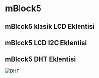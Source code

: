 # mBlock5
## mBlock5 klasik LCD  Eklentisi
## mBlock5 LCD I2C Eklentisi
## mBlock5 DHT Eklentisi
![DHT](https://user-images.githubusercontent.com/47238858/120891747-df1f1800-c612-11eb-87de-cff2a5666120.JPG "eklenti bölümü")
